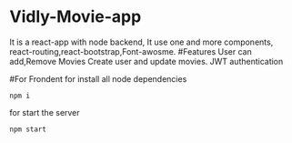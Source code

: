 # Vidly-Movie-app

It is a react-app  with node backend, It use one and more components, 
react-routing,react-bootstrap,Font-awosme.
#Features
User can add,Remove Movies
Create user and update movies. JWT authentication

#For Frondent
for install all node dependencies
```
npm i
```
for start the server
```
npm start
```
